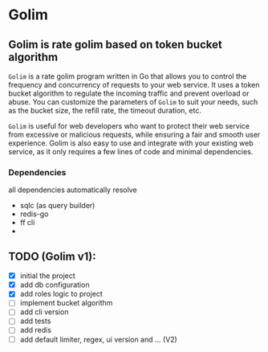 # Golim

## Golim is rate golim based on token bucket algorithm

`Golim` is a rate golim program written in Go that allows you to control the frequency and concurrency of requests to your web service. It uses a token bucket algorithm to regulate the incoming traffic and prevent overload or abuse. You can customize the parameters of `Golim` to suit your needs, such as the bucket size, the refill rate, the timeout duration, etc.

`Golim` is useful for web developers who want to protect their web service from excessive or malicious requests, while ensuring a fair and smooth user experience. Golim is also easy to use and integrate with your existing web service, as it only requires a few lines of code and minimal dependencies.

### Dependencies
all dependencies automatically resolve
- sqlc (as query builder)
- redis-go
- ff cli
- 

## TODO (Golim v1):
- [x] initial the project
- [x] add db configuration
- [x] add roles logic to project
- [ ] implement bucket algorithm
- [ ] add cli version
- [ ] add tests
- [ ] add redis
- [ ] add default limiter, regex, ui version and ... (V2)